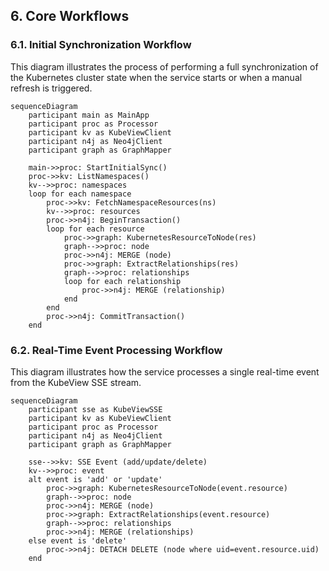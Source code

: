 ## 6. Core Workflows

### 6.1. Initial Synchronization Workflow

This diagram illustrates the process of performing a full synchronization of the Kubernetes cluster state when the service starts or when a manual refresh is triggered.

```mermaid
sequenceDiagram
    participant main as MainApp
    participant proc as Processor
    participant kv as KubeViewClient
    participant n4j as Neo4jClient
    participant graph as GraphMapper

    main->>proc: StartInitialSync()
    proc->>kv: ListNamespaces()
    kv-->>proc: namespaces
    loop for each namespace
        proc->>kv: FetchNamespaceResources(ns)
        kv-->>proc: resources
        proc->>n4j: BeginTransaction()
        loop for each resource
            proc->>graph: KubernetesResourceToNode(res)
            graph-->>proc: node
            proc->>n4j: MERGE (node)
            proc->>graph: ExtractRelationships(res)
            graph-->>proc: relationships
            loop for each relationship
                proc->>n4j: MERGE (relationship)
            end
        end
        proc->>n4j: CommitTransaction()
    end
```

### 6.2. Real-Time Event Processing Workflow

This diagram illustrates how the service processes a single real-time event from the KubeView SSE stream.

```mermaid
sequenceDiagram
    participant sse as KubeViewSSE
    participant kv as KubeViewClient
    participant proc as Processor
    participant n4j as Neo4jClient
    participant graph as GraphMapper

    sse-->>kv: SSE Event (add/update/delete)
    kv-->>proc: event
    alt event is 'add' or 'update'
        proc->>graph: KubernetesResourceToNode(event.resource)
        graph-->>proc: node
        proc->>n4j: MERGE (node)
        proc->>graph: ExtractRelationships(event.resource)
        graph-->>proc: relationships
        proc->>n4j: MERGE (relationships)
    else event is 'delete'
        proc->>n4j: DETACH DELETE (node where uid=event.resource.uid)
    end
```
